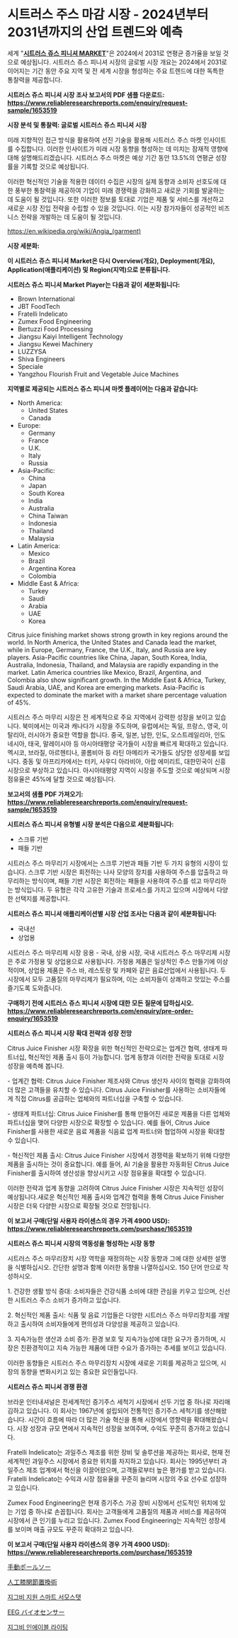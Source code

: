 <p><h1>시트러스 주스 마감 시장 - 2024년부터 2031년까지의 산업 트렌드와 예측</h1></p><p>세계 "<strong><a href="https://www.reliableresearchreports.com/citrus-juice-finisher-r1653519">시트러스 쥬스 피니셔 MARKET</a></strong>"은 2024에서 2031로 연평균 증가율을 보일 것으로 예상됩니다. 시트러스 쥬스 피니셔 시장의 글로벌 시장 개요는 2024에서 2031로 이어지는 기간 동안 주요 지역 및 전 세계 시장을 형성하는 주요 트렌드에 대한 독특한 통찰력을 제공합니다.</p>
<p><strong>시트러스 쥬스 피니셔 시장 조사 보고서의 PDF 샘플 다운로드: <a href="https://www.reliableresearchreports.com/enquiry/request-sample/1653519">https://www.reliableresearchreports.com/enquiry/request-sample/1653519</a></strong></p>
<p><strong>시장 분석 및 통찰력: 글로벌 시트러스 쥬스 피니셔 시장</strong></p>
<p><p>미래 지향적인 접근 방식을 활용하여 선진 기술을 활용해 시트러스 주스 마켓 인사이트를 수집합니다. 이러한 인사이트가 미래 시장 동향을 형성하는 데 미치는 잠재적 영향에 대해 설명해드리겠습니다. 시트러스 주스 마켓은 예상 기간 동안 13.5%의 연평균 성장률을 기록할 것으로 예상됩니다.</p><p>이러한 혁신적인 기술을 적용한 데이터 수집은 시장의 실제 동향과 소비자 선호도에 대한 풍부한 통찰력을 제공하여 기업이 미래 경쟁력을 강화하고 새로운 기회를 발굴하는 데 도움이 될 것입니다. 또한 이러한 정보를 토대로 기업은 제품 및 서비스를 개선하고 새로운 시장 진입 전략을 수립할 수 있을 것입니다. 이는 시장 참가자들이 성공적인 비즈니스 전략을 개발하는 데 도움이 될 것입니다.</p></p>
<p><a href="%7CAUTHORITHY_DOMAIN_URL%7C">https://en.wikipedia.org/wiki/Angia_(garment)</a></p>
<p><strong>시장 세분화:</strong></p>
<p><strong>이 시트러스 쥬스 피니셔 Market은 다시 Overview(개요), Deployment(개요), Application(애플리케이션) 및 Region(지역)으로 분류됩니다.</strong></p>
<p><strong>시트러스 쥬스 피니셔 Market Player는 다음과 같이 세분화됩니다:</strong></p>
<p><ul><li>Brown International</li><li>JBT FoodTech</li><li>Fratelli Indelicato</li><li>Zumex Food Engineering</li><li>Bertuzzi Food Processing</li><li>Jiangsu Kaiyi Intelligent Technology</li><li>Jiangsu Kewei Machinery</li><li>LUZZYSA</li><li>Shiva Engineers</li><li>Speciale</li><li>Yangzhou Flourish Fruit and Vegetable Juice Machines</li></ul></p>
<p><strong>지역별로 제공되는 시트러스 쥬스 피니셔 마켓 플레이어는 다음과 같습니다:</strong></p>
<p><ul>
    <li>
        North America:
        <ul>
            <li>United States</li>
            <li>Canada</li>
        </ul>
    </li>
    <li>
        Europe:
        <ul>
            <li>Germany</li>
            <li>France</li>
            <li>U.K.</li>
            <li>Italy</li>
            <li>Russia</li>
        </ul>
    </li>
    <li>
        Asia-Pacific:
        <ul>
            <li>China</li>
            <li>Japan</li>
            <li>South Korea</li>
            <li>India</li>
            <li>Australia</li>
            <li>China Taiwan</li>
            <li>Indonesia</li>
            <li>Thailand</li>
            <li>Malaysia</li>
        </ul>
    </li>
    <li>
        Latin America:
        <ul>
            <li>Mexico</li>
            <li>Brazil</li>
            <li>Argentina Korea</li>
            <li>Colombia</li>
        </ul>
    </li>
    <li>
        Middle East & Africa:
        <ul>
            <li>Turkey</li>
            <li>Saudi</li>
            <li>Arabia</li>
            <li>UAE</li>
            <li>Korea</li>
        </ul>
    </li>
    </ul></p>
<p><p>Citrus juice finishing market shows strong growth in key regions around the world. In North America, the United States and Canada lead the market, while in Europe, Germany, France, the U.K., Italy, and Russia are key players. Asia-Pacific countries like China, Japan, South Korea, India, Australia, Indonesia, Thailand, and Malaysia are rapidly expanding in the market. Latin America countries like Mexico, Brazil, Argentina, and Colombia also show significant growth. In the Middle East & Africa, Turkey, Saudi Arabia, UAE, and Korea are emerging markets. Asia-Pacific is expected to dominate the market with a market share percentage valuation of 45%.</p><p>시트러스 주스 마무리 시장은 전 세계적으로 주요 지역에서 강력한 성장을 보이고 있습니다. 북미에서는 미국과 캐나다가 시장을 주도하며, 유럽에서는 독일, 프랑스, 영국, 이탈리아, 러시아가 중요한 역할을 합니다. 중국, 일본, 남한, 인도, 오스트레일리아, 인도네시아, 태국, 말레이시아 등 아시아태평양 국가들이 시장을 빠르게 확대하고 있습니다. 멕시코, 브라질, 아르헨티나, 콜롬비아 등 라틴 아메리카 국가들도 상당한 성장세를 보입니다. 중동 및 아프리카에서는 터키, 사우디 아라비아, 아랍 에미리트, 대한민국이 신흥 시장으로 부상하고 있습니다. 아시아태평양 지역이 시장을 주도할 것으로 예상되며 시장 점유율은 45%에 달할 것으로 예상됩니다.</p></p>
<p><strong>보고서의 샘플 PDF 가져오기: <a href="https://www.reliableresearchreports.com/enquiry/request-sample/1653519">https://www.reliableresearchreports.com/enquiry/request-sample/1653519</a></strong></p>
<p><strong>시트러스 쥬스 피니셔 유형별 시장 분석은 다음으로 세분화됩니다:</strong></p>
<p><ul><li>스크류 기반</li><li>패들 기반</li></ul></p>
<p><p>시트러스 주스 마무리기 시장에서는 스크루 기반과 패들 기반 두 가지 유형의 시장이 있습니다. 스크루 기반 시장은 회전하는 나사 모양의 장치를 사용하여 주스를 압출하고 마무리하는 방식이며, 패들 기반 시장은 회전하는 패들을 사용하여 주스를 섞고 마무리하는 방식입니다. 두 유형은 각각 고유한 기술과 프로세스를 가지고 있으며 시장에서 다양한 선택지를 제공합니다.</p></p>
<p><strong>시트러스 쥬스 피니셔 애플리케이션별 시장 산업 조사는 다음과 같이 세분화됩니다:</strong></p>
<p><ul><li>국내선</li><li>상업용</li></ul></p>
<p><p>시트러스 주스 마무리제 시장 응용 - 국내, 상용 시장, 국내 시트러스 주스 마무리제 시장은 주로 가정용 및 상업용으로 사용됩니다. 가정용 제품은 일상적인 주스 만들기에 이상적이며, 상업용 제품은 주스 바, 레스토랑 및 카페와 같은 음료산업에서 사용됩니다. 두 시장에서 모두 고품질의 마무리제가 필요하며, 이는 소비자들이 상쾌하고 맛있는 주스를 즐기도록 도와줍니다.</p></p>
<p><strong>구매하기 전에 시트러스 쥬스 피니셔 시장에 대한 모든 질문에 답하십시오. <a href="https://www.reliableresearchreports.com/enquiry/pre-order-enquiry/1653519">https://www.reliableresearchreports.com/enquiry/pre-order-enquiry/1653519</a></strong></p>
<p><strong>시트러스 쥬스 피니셔 시장 확대 전략과 성장 전망</strong></p>
<p><p>Citrus Juice Finisher 시장 확장을 위한 혁신적인 전략으로는 업계간 협력, 생태계 파트너십, 혁신적인 제품 출시 등이 가능합니다. 업계 동향과 이러한 전략을 토대로 시장 성장을 예측해 봅니다. </p><p>- 업계간 협력: Citrus Juice Finisher 제조사와 Citrus 생산자 사이의 협력을 강화하여 더 많은 고객들을 유치할 수 있습니다. Citrus Juice Finisher를 사용하는 소비자들에게 직접 Citrus를 공급하는 업체와의 파트너십을 구축할 수 있습니다. </p><p>- 생태계 파트너십: Citrus Juice Finisher를 통해 만들어진 새로운 제품을 다른 업체와 파트너십을 맺어 다양한 시장으로 확장할 수 있습니다. 예를 들어, Citrus Juice Finisher를 사용한 새로운 음료 제품을 식음료 업계 파트너와 협업하여 시장을 확대할 수 있습니다. </p><p>- 혁신적인 제품 출시: Citrus Juice Finisher 시장에서 경쟁력을 확보하기 위해 다양한 제품을 출시하는 것이 중요합니다. 예를 들어, AI 기술을 활용한 자동화된 Citrus Juice Finisher를 출시하여 생산성을 향상시키고 시장 점유율을 확대할 수 있습니다.</p><p>이러한 전략과 업계 동향을 고려하여 Citrus Juice Finisher 시장은 지속적인 성장이 예상됩니다.새로운 혁신적인 제품 출시와 업계간 협력을 통해 Citrus Juice Finisher 시장은 더욱 다양한 시장으로 확장될 것으로 전망됩니다.</p></p>
<p><strong>이 보고서 구매(단일 사용자 라이센스의 경우 가격 4900 USD): <a href="https://www.reliableresearchreports.com/purchase/1653519">https://www.reliableresearchreports.com/purchase/1653519</a></strong></p>
<p><strong>시트러스 쥬스 피니셔 시장의 역동성을 형성하는 시장 동향</strong></p>
<p><p>시트러스 주스 마무리장치 시장 역학을 재정의하는 시장 동향과 그에 대한 상세한 설명을 식별하십시오. 간단한 설명과 함께 이러한 동향을 나열하십시오. 150 단어 안으로 작성하시오.</p><p>1. 건강한 생활 방식 증대: 소비자들은 건강식품 소비에 대한 관심을 키우고 있으며, 신선한 시트러스 주스 소비가 증가하고 있습니다.</p><p>2. 혁신적인 제품 출시: 식품 및 음료 기업들은 다양한 시트러스 주스 마무리장치를 개발하고 출시하여 소비자들에게 편의성과 다양성을 제공하고 있습니다.</p><p>3. 지속가능한 생산과 소비 증가: 환경 보호 및 지속가능성에 대한 요구가 증가하며, 시장은 친환경적이고 지속 가능한 제품에 대한 수요가 증가하는 추세를 보이고 있습니다.</p><p>이러한 동향들은 시트러스 주스 마무리장치 시장에 새로운 기회를 제공하고 있으며, 시장의 동향을 변화시키고 있는 중요한 요인들입니다.</p></p>
<p><strong>시트러스 쥬스 피니셔 경쟁 환경</strong></p>
<p><p>브라운 인터내셔널은 전세계적인 증기주스 세척기 시장에서 선두 기업 중 하나로 자리매김하고 있습니다. 이 회사는 1967년에 설립되어 전통적인 증기주스 세척기를 생산해왔습니다. 시간이 흐름에 따라 더 많은 기술 혁신을 통해 시장에서 영향력을 확대해왔습니다. 시장 성장과 규모 면에서 지속적인 성장을 보여주며, 수익도 꾸준히 증가하고 있습니다.</p><p>Fratelli Indelicato는 과일주스 제조를 위한 장비 및 솔루션을 제공하는 회사로, 현재 전 세계적인 과일주스 시장에서 중요한 위치를 차지하고 있습니다. 회사는 1995년부터 과일주스 제조 업계에서 혁신을 이끌어왔으며, 고객들로부터 높은 평가를 받고 있습니다. Fratelli Indelicato는 수익과 시장 점유율을 꾸준히 늘리며 시장의 주요 선수로 성장하고 있습니다.</p><p>Zumex Food Engineering은 현재 증기주스 가공 장비 시장에서 선도적인 위치에 있는 기업 중 하나로 손꼽힙니다. 회사는 고객들에게 고품질의 제품과 서비스를 제공하여 시장에서 큰 인기를 누리고 있습니다. Zumex Food Engineering는 지속적인 성장세를 보이며 매출 규모도 꾸준히 확대하고 있습니다.</p></p>
<p><strong>이 보고서 구매(단일 사용자 라이센스의 경우 가격 4900 USD): <a href="https://www.reliableresearchreports.com/purchase/1653519">https://www.reliableresearchreports.com/purchase/1653519</a></strong></p>
<p><p><a href="https://github.com/zjkmgcs938405/Market-Research-Report-List-4/blob/main/455683773555.md">手動ポールソー</a></p><p><a href="https://github.com/roulaayoub-saad/Market-Research-Report-List-3/blob/main/987170773556.md">人工膝関節置換術</a></p><p><a href="https://github.com/Nicolasrown5/Market-Research-Report-List-2/blob/main/809043791500.md">지그비 지원 스마트 서모스탯</a></p><p><a href="https://github.com/schmahlson/Market-Research-Report-List-3/blob/main/326770473557.md">EEG バイオセンサー</a></p><p><a href="https://github.com/rcabello548/Market-Research-Report-List-3/blob/main/619769791499.md">지그비 인에이블 라이팅</a></p></p>